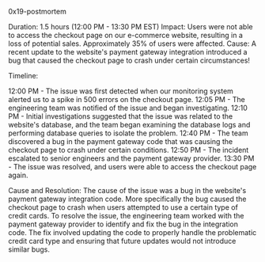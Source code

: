0x19-postmortem

Duration: 1.5 hours (12:00 PM - 13:30 PM EST) Impact: Users were not able to access the checkout page on our e-commerce website, resulting in a loss of potential sales. Approximately 35% of users were affected.
Cause: A recent update to the website's payment gateway integration introduced a bug that caused the checkout page to crash under certain circumstances!

Timeline:

12:00 PM - The issue was first detected when our monitoring system alerted us to a spike in 500 errors on the checkout page.
12:05 PM - The engineering team was notified of the issue and began investigating.
12:10 PM - Initial investigations suggested that the issue was related to the website's database, and the team began examining the database logs and performing database queries to isolate the problem.
12:40 PM - The team discovered a bug in the payment gateway code that was causing the checkout page to crash under certain conditions.
12:50 PM - The incident escalated to senior engineers and the payment gateway provider.
13:30 PM - The issue was resolved, and users were able to access the checkout page again.

Cause and Resolution:
The cause of the issue was a bug in the website's payment gateway integration code. More specifically the bug caused the checkout page to crash when users attempted to use a certain type of credit cards.
To resolve the issue, the engineering team worked with the payment gateway provider to identify and fix the bug in the integration code. The fix involved updating the code to properly handle the problematic credit card type and ensuring that future updates would not introduce similar bugs.
